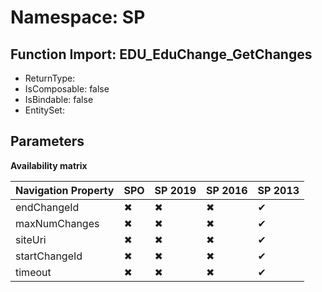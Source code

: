# Namespace: SP

## Function Import: EDU_EduChange_GetChanges

- ReturnType: 
- IsComposable: false
- IsBindable: false
- EntitySet: 

## Parameters

**Availability matrix**

Navigation Property | SPO | SP 2019 | SP 2016 | SP 2013
----------|-----|---------|---------|--------
endChangeId | ✖ | ✖ | ✖ | ✔
maxNumChanges | ✖ | ✖ | ✖ | ✔
siteUri | ✖ | ✖ | ✖ | ✔
startChangeId | ✖ | ✖ | ✖ | ✔
timeout | ✖ | ✖ | ✖ | ✔
